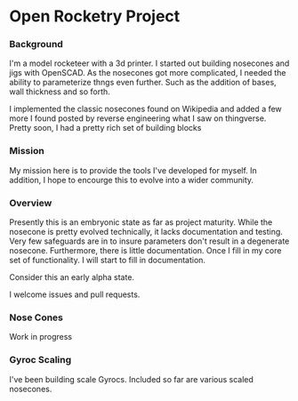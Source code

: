 # Open Rocketry Project

### Background

I'm a model rocketeer with a 3d printer. I started out building nosecones and jigs with OpenSCAD. As the nosecones got more complicated, I needed the ability to parameterize thngs even further. Such as the addition of bases, wall thickness and so forth.

I implemented the classic nosecones found on Wikipedia and added a few more I found posted by reverse engineering what I saw on thingverse. Pretty soon, I had a pretty rich set of building blocks

### Mission

My mission here is to  provide the tools I've developed for myself. In addition, I hope to encourge this to evolve into a wider community. 

### Overview

Presently this is an embryonic state as far as project maturity. While the nosecone is pretty evolved technically, it lacks documentation and testing. Very few safeguards are in to insure parameters don't result in a degenerate nosecone. Furthermore, there is little documentation.
Once I fill in my core set of functionality. I will start to fill in documentation.

Consider this an early alpha state.

I welcome issues and pull requests.

### Nose Cones

Work in progress

### Gyroc Scaling
I've been building scale Gyrocs. Included so far are various scaled nosecones.
